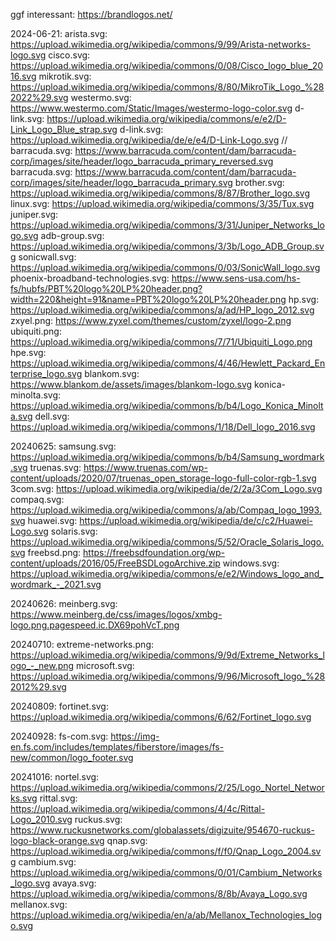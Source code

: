 ggf interessant: https://brandlogos.net/

2024-06-21:
arista.svg: https://upload.wikimedia.org/wikipedia/commons/9/99/Arista-networks-logo.svg
cisco.svg: https://upload.wikimedia.org/wikipedia/commons/0/08/Cisco_logo_blue_2016.svg
mikrotik.svg: https://upload.wikimedia.org/wikipedia/commons/8/80/MikroTik_Logo_%282022%29.svg
westermo.svg: https://www.westermo.com/Static/Images/westermo-logo-color.svg
d-link.svg: https://upload.wikimedia.org/wikipedia/commons/e/e2/D-Link_Logo_Blue_strap.svg
d-link.svg: https://upload.wikimedia.org/wikipedia/de/e/e4/D-Link-Logo.svg
// barracuda.svg: https://www.barracuda.com/content/dam/barracuda-corp/images/site/header/logo_barracuda_primary_reversed.svg
barracuda.svg: https://www.barracuda.com/content/dam/barracuda-corp/images/site/header/logo_barracuda_primary.svg
brother.svg: https://upload.wikimedia.org/wikipedia/commons/8/87/Brother_logo.svg
linux.svg: https://upload.wikimedia.org/wikipedia/commons/3/35/Tux.svg
juniper.svg: https://upload.wikimedia.org/wikipedia/commons/3/31/Juniper_Networks_logo.svg
adb-group.svg: https://upload.wikimedia.org/wikipedia/commons/3/3b/Logo_ADB_Group.svg
sonicwall.svg: https://upload.wikimedia.org/wikipedia/commons/0/03/SonicWall_logo.svg
phoenix-broadband-technologies.svg: https://www.sens-usa.com/hs-fs/hubfs/PBT%20logo%20LP%20header.png?width=220&height=91&name=PBT%20logo%20LP%20header.png
hp.svg: https://upload.wikimedia.org/wikipedia/commons/a/ad/HP_logo_2012.svg
zxyel.png: https://www.zyxel.com/themes/custom/zyxel/logo-2.png
ubiquiti.png: https://upload.wikimedia.org/wikipedia/commons/7/71/Ubiquiti_Logo.png
hpe.svg: https://upload.wikimedia.org/wikipedia/commons/4/46/Hewlett_Packard_Enterprise_logo.svg
blankom.svg: https://www.blankom.de/assets/images/blankom-logo.svg
konica-minolta.svg: https://upload.wikimedia.org/wikipedia/commons/b/b4/Logo_Konica_Minolta.svg
dell.svg: https://upload.wikimedia.org/wikipedia/commons/1/18/Dell_logo_2016.svg

20240625:
samsung.svg: https://upload.wikimedia.org/wikipedia/commons/b/b4/Samsung_wordmark.svg
truenas.svg: https://www.truenas.com/wp-content/uploads/2020/07/truenas_open_storage-logo-full-color-rgb-1.svg
3com.svg: https://upload.wikimedia.org/wikipedia/de/2/2a/3Com_Logo.svg
compaq.svg: https://upload.wikimedia.org/wikipedia/commons/a/ab/Compaq_logo_1993.svg
huawei.svg: https://upload.wikimedia.org/wikipedia/de/c/c2/Huawei-Logo.svg
solaris.svg: https://upload.wikimedia.org/wikipedia/commons/5/52/Oracle_Solaris_logo.svg
freebsd.png: https://freebsdfoundation.org/wp-content/uploads/2016/05/FreeBSDLogoArchive.zip
windows.svg: https://upload.wikimedia.org/wikipedia/commons/e/e2/Windows_logo_and_wordmark_-_2021.svg

20240626:
meinberg.svg: https://www.meinberg.de/css/images/logos/xmbg-logo.png.pagespeed.ic.DX69pohVcT.png

20240710:
extreme-networks.png: https://upload.wikimedia.org/wikipedia/commons/9/9d/Extreme_Networks_logo_-_new.png
microsoft.svg: https://upload.wikimedia.org/wikipedia/commons/9/96/Microsoft_logo_%282012%29.svg

20240809:
fortinet.svg: https://upload.wikimedia.org/wikipedia/commons/6/62/Fortinet_logo.svg

20240928:
fs-com.svg: https://img-en.fs.com/includes/templates/fiberstore/images/fs-new/common/logo_footer.svg

20241016:
nortel.svg: https://upload.wikimedia.org/wikipedia/commons/2/25/Logo_Nortel_Networks.svg
rittal.svg: https://upload.wikimedia.org/wikipedia/commons/4/4c/Rittal-Logo_2010.svg
ruckus.svg: https://www.ruckusnetworks.com/globalassets/digizuite/954670-ruckus-logo-black-orange.svg
qnap.svg: https://upload.wikimedia.org/wikipedia/commons/f/f0/Qnap_Logo_2004.svg
cambium.svg: https://upload.wikimedia.org/wikipedia/commons/0/01/Cambium_Networks_logo.svg
avaya.svg: https://upload.wikimedia.org/wikipedia/commons/8/8b/Avaya_Logo.svg
mellanox.svg: https://upload.wikimedia.org/wikipedia/en/a/ab/Mellanox_Technologies_logo.svg
